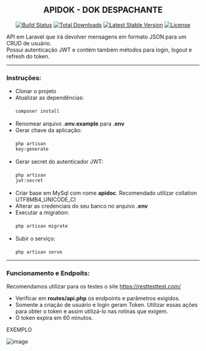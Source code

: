 ## <center>APIDOK - DOK DESPACHANTE</center>

<p align="center">
<a href="https://travis-ci.org/laravel/framework"><img src="https://travis-ci.org/laravel/framework.svg" alt="Build Status"></a>
<a href="https://packagist.org/packages/laravel/framework"><img src="https://img.shields.io/packagist/dt/laravel/framework" alt="Total Downloads"></a>
<a href="https://packagist.org/packages/laravel/framework"><img src="https://img.shields.io/packagist/v/laravel/framework" alt="Latest Stable Version"></a>
<a href="https://packagist.org/packages/laravel/framework"><img src="https://img.shields.io/packagist/l/laravel/framework" alt="License"></a>
</p>

API em Laravel que irá devolver mensagens em formato JSON para um CRUD de usuário.
<br>Possui autenticação JWT e contém também métodos para login, logout e refresh do token.

<hr>

### Instruções:

- Clonar o projeto
- Atualizar as dependências:<br><br>
  <code>composer install</code>
  <br><br>
- Renomear arquivo <strong>.env.example</strong> para <strong>.env</strong>
- Gerar chave da aplicação:<br><br>
  <code>php artisan key:generate</code>
  <br><br>
- Gerar secret do autenticador JWT:<br><br>
  <code>php artisan jwt:secret</code>
  <br><br>
- Criar base em MySql com nome <strong>apidoc</strong>. Recomendado utilizar collation UTF8MB4_UNICODE_CI
- Alterar as credenciais do seu banco no arquivo <strong>.env</strong>
- Executar a migration:<br><br>
  <code>php artisan migrate</code>
  <br><br>
- Subir o serviço:<br><br>
  <code>php artisan serve</code>  
  
<hr>

### Funcionamento e Endpoits:

Recomendamos utilizar para os testes o site https://resttesttest.com/

- Verificar em <strong>routes/api.php</strong> os endpoints e parâmetros exigidos.
- Somente a criação de usuário e login geram Token. Utilizar essas ações para obter o token
e assim utilizá-lo nas rotinas que exigem.
- O token expira em 60 minutos.

EXEMPLO

![image](https://user-images.githubusercontent.com/61060100/119753381-12c0ac00-be75-11eb-873a-e1ac9f84e1c8.png)


  

